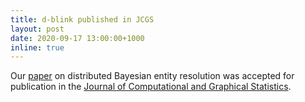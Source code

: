 ```yaml
---
title: d-blink published in JCGS
layout: post
date: 2020-09-17 13:00:00+1000
inline: true
---
```


Our [paper](https://arxiv.org/abs/1909.06039) on distributed Bayesian entity resolution was accepted 
for publication in the [Journal of Computational and Graphical Statistics](https://www.tandfonline.com/toc/ucgs20/current).
